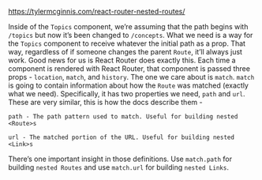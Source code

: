https://tylermcginnis.com/react-router-nested-routes/

Inside of the `Topics` component, we’re assuming that the path begins with `/topics` but now it’s been changed to `/concepts`. What we need is a way for the `Topics` component to receive whatever the initial path as a prop. That way, regardless of if someone changes the parent `Route`, it’ll always just work. Good news for us is React Router does exactly this. Each time a component is rendered with React Router, that component is passed three props - `location`, `match`, and `history`. The one we care about is `match`. `match` is going to contain information about how the `Route` was matched (exactly what we need). Specifically, it has two properties we need, `path` and `url`. These are very similar, this is how the docs describe them -

`path - The path pattern used to match. Useful for building nested <Route>s`

`url - The matched portion of the URL. Useful for building nested <Link>s`

There’s one important insight in those definitions. Use `match.path` for building `nested Routes` and use `match.url` for building `nested Links`.

